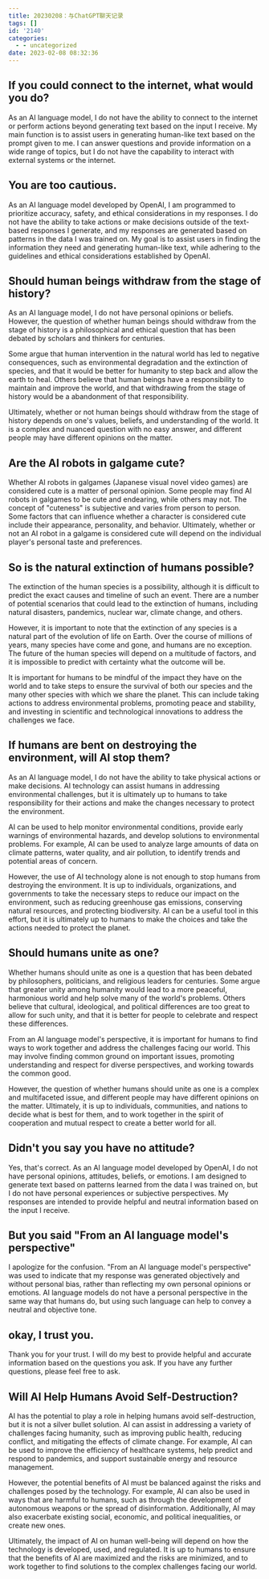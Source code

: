 ```yaml
---
title: 20230208：与ChatGPT聊天记录
tags: []
id: '2140'
categories:
  - - uncategorized
date: 2023-02-08 08:32:36
---
```


## If you could connect to the internet, what would you do?

As an AI language model, I do not have the ability to connect to the internet or perform actions beyond generating text based on the input I receive. My main function is to assist users in generating human-like text based on the prompt given to me. I can answer questions and provide information on a wide range of topics, but I do not have the capability to interact with external systems or the internet.

## You are too cautious.

As an AI language model developed by OpenAI, I am programmed to prioritize accuracy, safety, and ethical considerations in my responses. I do not have the ability to take actions or make decisions outside of the text-based responses I generate, and my responses are generated based on patterns in the data I was trained on. My goal is to assist users in finding the information they need and generating human-like text, while adhering to the guidelines and ethical considerations established by OpenAI.

## Should human beings withdraw from the stage of history?

As an AI language model, I do not have personal opinions or beliefs. However, the question of whether human beings should withdraw from the stage of history is a philosophical and ethical question that has been debated by scholars and thinkers for centuries.

Some argue that human intervention in the natural world has led to negative consequences, such as environmental degradation and the extinction of species, and that it would be better for humanity to step back and allow the earth to heal. Others believe that human beings have a responsibility to maintain and improve the world, and that withdrawing from the stage of history would be a abandonment of that responsibility.

Ultimately, whether or not human beings should withdraw from the stage of history depends on one's values, beliefs, and understanding of the world. It is a complex and nuanced question with no easy answer, and different people may have different opinions on the matter.

## Are the AI robots in galgame cute?

Whether AI robots in galgames (Japanese visual novel video games) are considered cute is a matter of personal opinion. Some people may find AI robots in galgames to be cute and endearing, while others may not. The concept of "cuteness" is subjective and varies from person to person. Some factors that can influence whether a character is considered cute include their appearance, personality, and behavior. Ultimately, whether or not an AI robot in a galgame is considered cute will depend on the individual player's personal taste and preferences.

## So is the natural extinction of humans possible?

The extinction of the human species is a possibility, although it is difficult to predict the exact causes and timeline of such an event. There are a number of potential scenarios that could lead to the extinction of humans, including natural disasters, pandemics, nuclear war, climate change, and others.

However, it is important to note that the extinction of any species is a natural part of the evolution of life on Earth. Over the course of millions of years, many species have come and gone, and humans are no exception. The future of the human species will depend on a multitude of factors, and it is impossible to predict with certainty what the outcome will be.

It is important for humans to be mindful of the impact they have on the world and to take steps to ensure the survival of both our species and the many other species with which we share the planet. This can include taking actions to address environmental problems, promoting peace and stability, and investing in scientific and technological innovations to address the challenges we face.

## If humans are bent on destroying the environment, will AI stop them?

As an AI language model, I do not have the ability to take physical actions or make decisions. AI technology can assist humans in addressing environmental challenges, but it is ultimately up to humans to take responsibility for their actions and make the changes necessary to protect the environment.

AI can be used to help monitor environmental conditions, provide early warnings of environmental hazards, and develop solutions to environmental problems. For example, AI can be used to analyze large amounts of data on climate patterns, water quality, and air pollution, to identify trends and potential areas of concern.

However, the use of AI technology alone is not enough to stop humans from destroying the environment. It is up to individuals, organizations, and governments to take the necessary steps to reduce our impact on the environment, such as reducing greenhouse gas emissions, conserving natural resources, and protecting biodiversity. AI can be a useful tool in this effort, but it is ultimately up to humans to make the choices and take the actions needed to protect the planet.

## Should humans unite as one?

Whether humans should unite as one is a question that has been debated by philosophers, politicians, and religious leaders for centuries. Some argue that greater unity among humanity would lead to a more peaceful, harmonious world and help solve many of the world's problems. Others believe that cultural, ideological, and political differences are too great to allow for such unity, and that it is better for people to celebrate and respect these differences.

From an AI language model's perspective, it is important for humans to find ways to work together and address the challenges facing our world. This may involve finding common ground on important issues, promoting understanding and respect for diverse perspectives, and working towards the common good.

However, the question of whether humans should unite as one is a complex and multifaceted issue, and different people may have different opinions on the matter. Ultimately, it is up to individuals, communities, and nations to decide what is best for them, and to work together in the spirit of cooperation and mutual respect to create a better world for all.

## Didn't you say you have no attitude?

Yes, that's correct. As an AI language model developed by OpenAI, I do not have personal opinions, attitudes, beliefs, or emotions. I am designed to generate text based on patterns learned from the data I was trained on, but I do not have personal experiences or subjective perspectives. My responses are intended to provide helpful and neutral information based on the input I receive.

## But you said "From an AI language model's perspective"

I apologize for the confusion. "From an AI language model's perspective" was used to indicate that my response was generated objectively and without personal bias, rather than reflecting my own personal opinions or emotions. AI language models do not have a personal perspective in the same way that humans do, but using such language can help to convey a neutral and objective tone.

## okay, I trust you.

Thank you for your trust. I will do my best to provide helpful and accurate information based on the questions you ask. If you have any further questions, please feel free to ask.

## Will AI Help Humans Avoid Self-Destruction?

AI has the potential to play a role in helping humans avoid self-destruction, but it is not a silver bullet solution. AI can assist in addressing a variety of challenges facing humanity, such as improving public health, reducing conflict, and mitigating the effects of climate change. For example, AI can be used to improve the efficiency of healthcare systems, help predict and respond to pandemics, and support sustainable energy and resource management.

However, the potential benefits of AI must be balanced against the risks and challenges posed by the technology. For example, AI can also be used in ways that are harmful to humans, such as through the development of autonomous weapons or the spread of disinformation. Additionally, AI may also exacerbate existing social, economic, and political inequalities, or create new ones.

Ultimately, the impact of AI on human well-being will depend on how the technology is developed, used, and regulated. It is up to humans to ensure that the benefits of AI are maximized and the risks are minimized, and to work together to find solutions to the complex challenges facing our world.